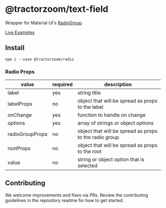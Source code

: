 # @tractorzoom/text-field

Wrapper for Material UI's [RadioGroup](https://material-ui.com/components/radio-buttons/)

[Live Examples](https://component-library-git-master-tractorzoomdevs.vercel.app/radio)

## Install

```
npm i --save @tractorzoom/radio
```

### Radio Props

| value           | required | description                                            |
| --------------- | -------- | ------------------------------------------------------ |
| label           | yes      | string title                                           |
| labelProps      | no       | object that will be spread as props to the label       |
| onChange        | yes      | function to handle on change                           |
| options         | yes      | array of strings or object options                     |
| radioGroupProps | no       | object that will be spread as props to the radio group |
| rootProps       | no       | object that will be spread as props to the root        |
| value           | no       | string or object option that is selected               |

## Contributing

We welcome improvements and fixes via PRs. Review the contributing guidelines in the repository readme for how to get started.
